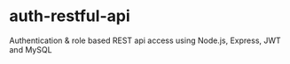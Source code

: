 # auth-restful-api
Authentication &amp; role based REST api access using Node.js, Express, JWT and MySQL
